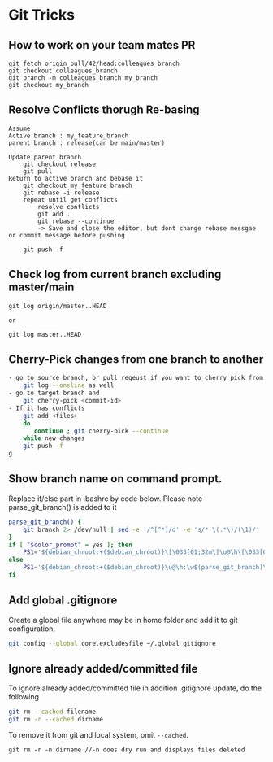 # Git Tricks

## How to work on your team mates PR
```
git fetch origin pull/42/head:colleagues_branch
git checkout colleagues_branch
git branch -m colleagues_branch my_branch
git checkout my_branch
```
## Resolve Conflicts thorugh Re-basing
```
Assume 
Active branch : my_feature_branch
parent branch : release(can be main/master)

Update parent branch
    git checkout release
    git pull
Return to active branch and bebase it
    git checkout my_feature_branch
    git rebase -i release
    repeat until get conflicts
        resolve conflicts
        git add .
        git rebase --continue
        -> Save and close the editor, but dont change rebase messgae or commit message before pushing
        
    git push -f
```

## Check log from current branch excluding master/main
```
git log origin/master..HEAD

or

git log master..HEAD
```
## Cherry-Pick changes from one branch to another
```sh
- go to source branch, or pull reqeust if you want to cherry pick from PR and identify commits , you can do this using
    git log --oneline as well
- go to target branch and
    git cherry-pick <commit-id>
- If it has conflicts
    git add <files>
    do 
       continue ; git cherry-pick --continue
    while new changes
    git push -f
g    


```

## Show branch name on command prompt.

Replace if/else part in .bashrc by code below. Please note parse_git_branch() is added to it

```sh
parse_git_branch() {
    git branch 2> /dev/null | sed -e '/^[^*]/d' -e 's/* \(.*\)/(\1)/'
}
if [ "$color_prompt" = yes ]; then
    PS1='${debian_chroot:+($debian_chroot)}\[\033[01;32m\]\u@\h\[\033[00m\]:\[\033[01;34m\]\w\[\033[01;31m\]$(parse_git_branch)\[\033[00m\]\$ '
else
    PS1='${debian_chroot:+($debian_chroot)}\u@\h:\w$(parse_git_branch)\$ '
fi
```

## Add global .gitignore
Create a global file anywhere may be in home folder and add it to git configuration.
```sh
git config --global core.excludesfile ~/.global_gitignore
```

## Ignore already added/committed file 
To ignore already added/committed file in addition .gitignore update, do the following
```sh
git rm --cached filename 
git rm -r --cached dirname
```
To remove it from git and local system, omit `--cached`. 
```
git rm -r -n dirname //-n does dry run and displays files deleted
```
